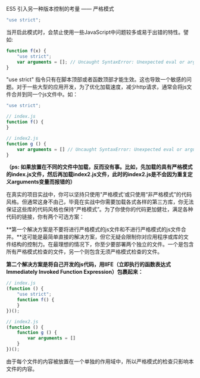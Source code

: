 ES5 引入另一种版本控制的考量 —— 严格模式

```js
"use strict";
```

当开启此模式时，会禁止使用一些JavaScript中问题较多或易于出错的特性。譬如:

```js
function f(x) {
    "use strict";
    var arguments = []; // Uncaught SyntaxError: Unexpected eval or arguments in strict mode
}
```

"use strict" 指令只有在脚本顶部或者函数顶部才能生效。这也导致一个敏感的问题。对于一些大型的应用开发，为了优化加载速度，减少http请求，通常会将js文件合并到同一个js文件中。如：

```js
"use strict";

// index.js
function f() {
}

// index2.js
function g () {
    var arguments = [] // Uncaught SyntaxError: Unexpected eval or arguments in strict mode
}
```

**（ps: 如果放置在不同的文件中加载，反而没有事。比如，先加载的具有严格模式的index.js文件，然后再加载index2.js文件，此时的index2.js是不会因为重复定义arguments变量而报错的）**

在真实的项目实战中，你可以坚持只使用"严格模式’或只使用“非严格模式”的代码风格。但通常这身不由己，毕竟在实战中你需要加载各式各样的第三方库，你无法保证这些库的代码风格也保持“严格模式”。为了你使你的代码更加健壮，满足各种代码的链接，你有两个可选方案：

**第一个解决方案是不要将进行严格模式的js文件和不进行严格模式的js文件合并。**这可能是最简单直接的解决方案，但它无疑会限制你对应用程序或库的文件结构的控制力。在最理想的情况下，你至少要部署两个独立的文件。一个是包含所有严格模式检查的文件，另一个则包含无须严格模式检查的文件。

**第二个解决方案是将自己开发的js代码，用IIFE（立即执行的函数表达式Immediately Invoked Function Expression）包裹起来：**

```js
// index.js
(function () {
    "use strict";
    function f() {
    }
})();

// index2.js
(function () {
    function g () {
        var arguments = []
    }
})();
```

由于每个文件的内容被放置在一个单独的作用域中，所以严格模式的检查只影响本文件的内容。

